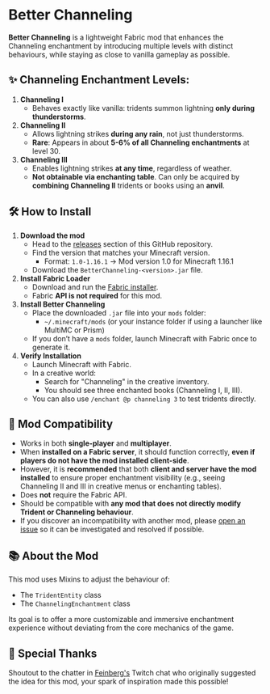 # Better Channeling

**Better Channeling** is a lightweight Fabric mod that enhances the Channeling enchantment by introducing multiple levels with distinct behaviours, while staying as close to vanilla gameplay as possible.

## ✨ Channeling Enchantment Levels:

1. **Channeling I** 
    - Behaves exactly like vanilla: tridents summon lightning **only during thunderstorms**.
2. **Channeling II**
    - Allows lightning strikes **during any rain**, not just thunderstorms.
    - **Rare**: Appears in about **5-6% of all Channeling enchantments** at level 30.
3. **Channeling III**
    - Enables lightning strikes **at any time**, regardless of weather.
    - **Not obtainable via enchanting table**. Can only be acquired by **combining Channeling II** tridents or books using an **anvil**.

## 🛠️ How to Install
1. **Download the mod**
    - Head to the [releases](https://github.com/MaxTKB/BetterChanneling/releases) section of this GitHub repository.
   - Find the version that matches your Minecraft version.
     - Format: `1.0-1.16.1` → Mod version 1.0 for Minecraft 1.16.1
   - Download the `BetterChanneling-<version>.jar` file.
2. **Install Fabric Loader**
    - Download and run the [Fabric installer](https://fabricmc.net/use/installer/).
    - Fabric **API is not required** for this mod.
3. **Install Better Channeling**
   - Place the downloaded `.jar` file into your `mods` folder:
     - `~/.minecraft/mods` (or your instance folder if using a launcher like MultiMC or Prism)
   - If you don’t have a `mods` folder, launch Minecraft with Fabric once to generate it.
4. **Verify Installation**
   - Launch Minecraft with Fabric.
   - In a creative world:
      - Search for "Channeling" in the creative inventory.
      - You should see three enchanted books (Channeling I, II, III).
   - You can also use `/enchant @p channeling 3` to test tridents directly.

## 🧪 Mod Compatibility

- Works in both **single-player** and **multiplayer**.
- When **installed on a Fabric server**, it should function correctly, **even if players do not have the mod installed client-side**.
- However, it is **recommended** that both **client and server have the mod installed** to ensure proper enchantment visibility (e.g., seeing Channeling II and III in creative menus or enchanting tables).
- Does **not** require the Fabric API.
- Should be compatible with **any mod that does not directly modify Trident or Channeling behaviour**.
- If you discover an incompatibility with another mod, please [open an issue](https://github.com/MaxTKB/BetterChanneling/issues) so it can be investigated and resolved if possible.
## 📚 About the Mod

This mod uses Mixins to adjust the behaviour of:
- The `TridentEntity` class
- The `ChannelingEnchantment` class

Its goal is to offer a more customizable and immersive enchantment experience without deviating from the core mechanics of the game.

## 🙌 Special Thanks
Shoutout to the chatter in [Feinberg's](https://www.twitch.tv/feinberg) Twitch chat who originally suggested the idea for this mod, your spark of inspiration made this possible!
